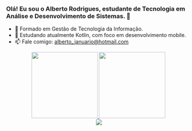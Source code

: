 ### Olá! Eu sou o Alberto Rodrigues, estudante de Tecnologia em Análise e Desenvolvimento de Sistemas. 👋

- 🔭 Formado em Gestão de Tecnologia da Informação.
- 🌱 Estudando atualmente Kotlin, com foco em desenvolvimento mobile.
- 📫 Fale comigo: alberto_januario@hotmail.com
<div align="center">
  <a href="https://github.com/albertorodrigu">
  <img height="180em" src="https://github-readme-stats.vercel.app/api?username=albertorodrigu&show_icons=true&theme=dark&include_all_commits=true&count_private=true"/>
  <img height="180em" src="https://github-readme-stats.vercel.app/api/top-langs/?username=albertorodrigu&layout=compact&langs_count=7&theme=dark"/>
<img align="right"  height="150" style="border-radius:50px;"
</div>
<div> 
  <a href="https://www.linkedin.com/in/alberto-januario-970b42171" target="_blank"><img src="https://img.shields.io/badge/-LinkedIn-%230077B5?style=for-the-badge&logo=linkedin&logoColor=white" target="_blank"></a> 

</div>
